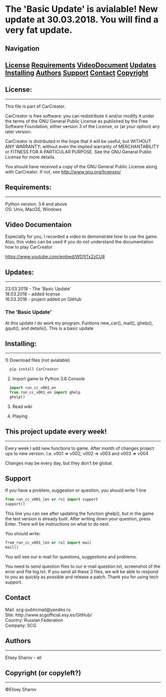 <p style = "text-align:center;"><h1> The 'Basic Update' is avialable! New update at 30.03.2018. You will find a very fat update. </h1></p> 

<h2> Navigation </h2>
<p>
<h2>
<a href="#license">License</a>
<a href="#requirements">Requirements</a>
<a href="#videodoc">VideoDocument</a>
<a href="#updates">Updates</a> 
<a href="#installing">Installing</a>
<a href="#authors">Authors</a>
<a href="#support">Support</a>
<a href="#contact">Contact</a>
<a href="#copyright">Copyright</a>
</h2>

<a name="license"></a>
<h2> License: </h2>
<hr>
This file is part of CarCreator.

CarCreator is free software: you can redistribute it and/or modify
it under the terms of the GNU General Public License as published by
the Free Software Foundation, either version 3 of the License, or
(at your option) any later version.

CarCreator is distributed in the hope that it will be useful,
but WITHOUT ANY WARRANTY; without even the implied warranty of
MERCHANTABILITY or FITNESS FOR A PARTICULAR PURPOSE.  See the
GNU General Public License for more details.

You should have received a copy of the GNU General Public License
along with CarCreator.  If not, see http://www.gnu.org/licenses/

<a name="requirements"></a>
<h2> Requirements: </h2>
<hr>
Python version: 3.6 and above <br>
OS: Unix, MacOS, Windows

<a name="videodoc"></a>
<h2> Video Documentaion </h2>

Especially for you, I recorded a video to demonstrate how to use the game. Also, this video can be used if you do not understand the documentation how to play CarCreator

https://www.youtube.com/embed/WD1tTx2zCU8

<a name="updates"></a>
<h2> Updates: </h2>
<hr>
<!-- 30.03.2018 The 'Competitors Update' <br> -->
23.03.2018 - The 'Basic Update' <br>
18.03.2018 - added license <br>
16.03.2018 - project added on GitHub <br>

<!-- 
<h3> The 'Competitors Update' </h3>
In this update, I added competitors, saving the game and its subsequent loading and hacking your competitors servers. Also added gaming news: you can read them in the file game_news.txt
-->

<h3> The 'Basic Update' </h3>
At this update I do work my program. Funtions new_car(), mail(), ghelp(), gquit(), and details().
This is a basic update

<a name="installing"></a>
<h2> Installing: </h2>
<hr>
1) Download files (not avialable)

```bash
  pip install CarCreator
```
2) Import game to Python 3.6 Console

```python
  import run_cc_v001_en
  from run_cc_v001_en import ghelp
  ghelp()
```
3) Read wiki

4) Playing

<h2> This project update every week! </h2>
<hr>

Every week I add new functions to game. After month of changes project ups to new version. I.e. v001 => v002; v002 => v003 and v003 => v004

Changes may be every day, but they don't be global.

<a name="support"></a>
<h2> Support </h2>
If you have a problem, suggestion or question, you should write 1 line

```python
from run_cc_v001_[en or ru] import support
support()
```

This line you can see after updating the function ghelp(), but in the game the test version is already built. After writing down your question, press Enter. There will be instructions on what to do next.

You should write:

```python
from_run_cc_v001_[en or ru] import mail
mail()
```
You will see our e-mail for questions, suggestions and problems.

You need to send question files to our e-mail question.txt, screenshot of the error and file log.txt. If you send all these 3 files, we will be able to respond to you as quickly as possible and release a patch. Thank you for using tech support.

<a name="contact"></a>
<h2> Contact </h2>
Mail: scg-publicmail@yandex.ru <br>
Site: http://www.scgofficial.esy.es/GitHub/ <br>
Country: Russian Federation <br>
Company: SCG <br>

<a name="authors"></a>
<h2> Authors </h2>
<hr>

Elisey Sharov - all

<a name="copyright"></a>
<h2> Copyright (or copyleft?) </h2>
<hr>
©Elisey Sharov

